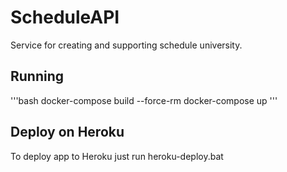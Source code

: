 # ScheduleAPI
Service for creating and supporting schedule university.

## Running
'''bash
docker-compose build --force-rm
docker-compose up
'''
## Deploy on Heroku
To deploy app to Heroku just run heroku-deploy.bat